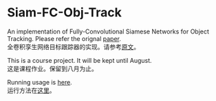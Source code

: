 # Siam-FC-Obj-Track
An implementation of Fully-Convolutional Siamese Networks for Object Tracking. Please refer the orignal [paper](http://www.robots.ox.ac.uk/~luca/siamese-fc.html).\
全卷积孪生网络目标跟踪器的实现。请参考[原文](http://www.robots.ox.ac.uk/~luca/siamese-fc.html)。

This is a course project. It will be kept until August.\
这是课程作业。保留到八月为止。

Running usage is [here](usage.md).\
运行方法在[这里](usage.md)。
